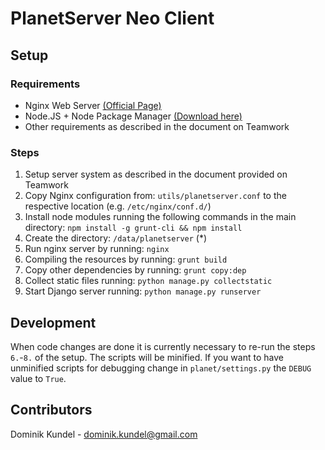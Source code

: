 # PlanetServer Neo Client

## Setup

### Requirements
- Nginx Web Server [(Official Page)](http://nginx.org/)
- Node.JS + Node Package Manager [(Download here)](http://nodejs.org/)
- Other requirements as described in the document on Teamwork

### Steps
1. Setup server system as described in the document provided on Teamwork
2. Copy Nginx configuration from: `utils/planetserver.conf` to the respective location (e.g. `/etc/nginx/conf.d/`)
3. Install node modules running the following commands in the main directory: `npm install -g grunt-cli && npm install`
4. Create the directory: `/data/planetserver` (*)
5. Run nginx server by running: `nginx`
6. Compiling the resources by running: `grunt build`
7. Copy other dependencies by running: `grunt copy:dep`
8. Collect static files running: `python manage.py collectstatic`
9. Start Django server running: `python manage.py runserver`

## Development
When code changes are done it is currently necessary to re-run the steps `6.`-`8.` of the setup. The scripts will be minified. If you want to have unminified scripts for debugging change in `planet/settings.py` the `DEBUG` value to `True`. 


## Contributors
Dominik Kundel - [dominik.kundel@gmail.com](mailto:dominik.kundel@gmail.com)
